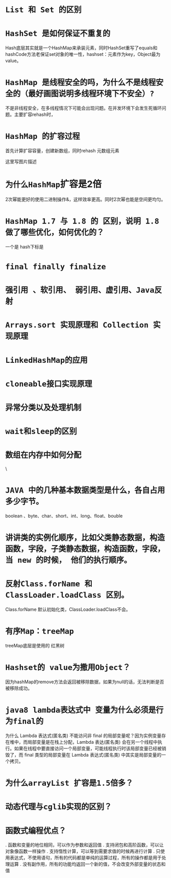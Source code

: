 # `List 和 Set 的区别` 

# `HashSet 是如何保证不重复的` 

Hash底层其实就是一个HashMap来承装元素，同时HashSet重写了equals和hashCode方法老保证set对象的唯一性，hashset：元素作为key，Object最为value。

# `HashMap 是线程安全的吗，为什么不是线程安全的（最好画图说明多线程环境下不安全）? `

不是非线程安全，在多线程情况下可能会出现问题。在并发环境下会发生死循环问题。主要扩容rehash时，

# `HashMap 的扩容过程 `

首先计算扩容容量，创建新数组，同时rehash 元数组元素

这里写图片描述

# `为什么HashMap`扩容是2倍

2次幂能更好的使用二进制操作&，这样效率更高。同时2次幂也能是空间更均匀。

# `HashMap 1.7 与 1.8 的 区别，说明 1.8 做了哪些优化，如何优化的？` 

一个是 hash下标是

# `final finally finalize` 

# `强引用 、软引用、 弱引用、虚引用、Java反射 `

# `Arrays.sort 实现原理和 Collection 实现原理 `

# `LinkedHashMap的应用` 

# `cloneable接口实现原理` 

# `异常分类以及处理机制` 

# `wait和sleep的区别` 

# `数组在内存中如何分配`

\

# `JAVA 中的几种基本数据类型是什么，各自占用多少字节。`

boolean 、byte、char、short、int、long、float、bouble


# `讲讲类的实例化顺序，比如父类静态数据，构造函数，字段，子类静态数据，构造函数，字段，当 new 的时候， 他们的执行顺序。`

# `反射Class.forName 和 ClassLoader.loadClass 区别。`

Class.forName 默认初始化类，ClassLoader.loadClass不会。

# `有序Map：treeMap`
treeMap底层是使用的 红黑树



# `Hashset的 value为撒用Object？`

因为hashMap的remove方法会返回被移除数据，如果为null的话，无法判断是否被移除成功。


# `java8 lambda表达式中 变量为什么必须是行为final的`
为什么 Lambda 表达式(匿名类) 不能访问非 final 的局部变量呢？因为实例变量存在堆中，而局部变量是在栈上分配，Lambda 表达(匿名类) 会在另一个线程中执行。如果在线程中要直接访问一个局部变量，可能线程执行时该局部变量已经被销毁了，而 final 类型的局部变量在 Lambda 表达式(匿名类) 中其实是局部变量的一个拷贝。

# `为什么arrayList 扩容是1.5倍多？`

# `动态代理与cglib实现的区别？`

# `函数式编程优点？`
. 函数和变量的地位相同，可以作为参数和返回值
. 支持闭包和高阶函数，可以让对象像函数一样操作
. 支持惰性计算，可以等到需要求值的时候再进行计算
. 只使用表达式，不使用语句，所有的代码都是单纯的运算过程，所有的操作都是用于处理运算
. 没有副作用，所有的功能均返回一个新的值，不会改变外部变量的状态和值